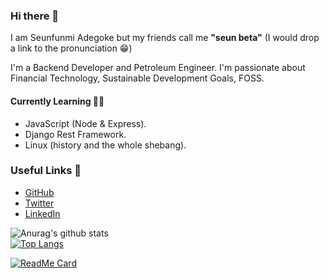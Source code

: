 ### Hi there 👋
I am Seunfunmi Adegoke but my friends call me **"seun beta"** (I would drop a link to the pronunciation 😁)  


I'm a Backend Developer and Petroleum Engineer. I'm passionate about Financial Technology, Sustainable Development Goals, FOSS.  

#### Currently Learning 👨‍💻
- JavaScript (Node & Express).
- Django Rest Framework.
- Linux (history and the whole shebang).


### Useful Links 🌻
- [GitHub](https://github.com/seun-beta)
- [Twitter](https://twitter.com/seun_beta)
- [LinkedIn](https://www.linkedin.com/in/seunfunmi-adegoke/)  

![Anurag's github stats](https://github-readme-stats.vercel.app/api?username=seun-beta&show_icons=true&theme=tokyonight)  
[![Top Langs](https://github-readme-stats.vercel.app/api/top-langs/?username=seun-beta&layout=compact&theme=tokyonight)](https://github.com/anuraghazra/github-readme-stats)  

[![ReadMe Card](https://github-readme-stats.vercel.app/api/pin/?username=seun-beta&repo=APIs)](https://github.com/seun-beta/APIs)
